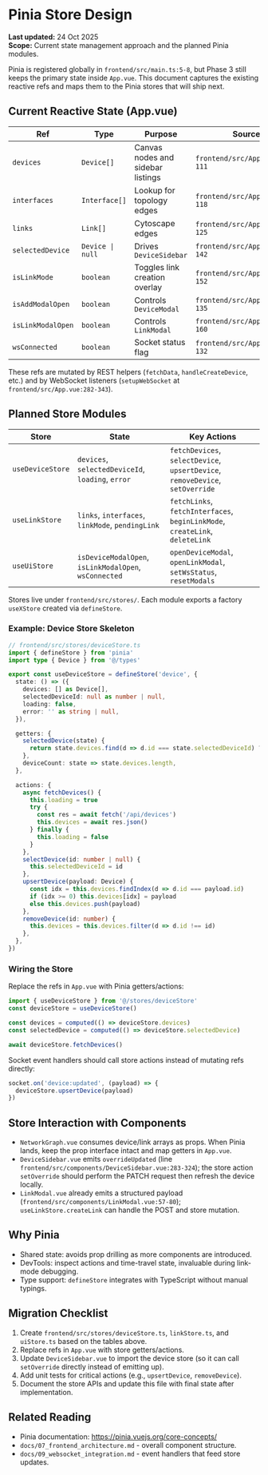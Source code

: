 # Pinia Store Design

**Last updated:** 24 Oct 2025  
**Scope:** Current state management approach and the planned Pinia modules.

Pinia is registered globally in `frontend/src/main.ts:5-8`, but Phase 3 still keeps the primary state inside `App.vue`. This document captures the existing reactive refs and maps them to the Pinia stores that will ship next.

## Current Reactive State (App.vue)
| Ref | Type | Purpose | Source |
|-----|------|---------|--------|
| `devices` | `Device[]` | Canvas nodes and sidebar listings | `frontend/src/App.vue:94-111` |
| `interfaces` | `Interface[]` | Lookup for topology edges | `frontend/src/App.vue:112-118` |
| `links` | `Link[]` | Cytoscape edges | `frontend/src/App.vue:119-125` |
| `selectedDevice` | `Device \| null` | Drives `DeviceSidebar` | `frontend/src/App.vue:137-142` |
| `isLinkMode` | `boolean` | Toggles link creation overlay | `frontend/src/App.vue:146-152` |
| `isAddModalOpen` | `boolean` | Controls `DeviceModal` | `frontend/src/App.vue:133-135` |
| `isLinkModalOpen` | `boolean` | Controls `LinkModal` | `frontend/src/App.vue:153-160` |
| `wsConnected` | `boolean` | Socket status flag | `frontend/src/App.vue:126-132` |

These refs are mutated by REST helpers (`fetchData`, `handleCreateDevice`, etc.) and by WebSocket listeners (`setupWebSocket` at `frontend/src/App.vue:282-343`).

## Planned Store Modules
| Store | State | Key Actions |
|-------|-------|-------------|
| `useDeviceStore` | `devices`, `selectedDeviceId`, `loading`, `error` | `fetchDevices`, `selectDevice`, `upsertDevice`, `removeDevice`, `setOverride` |
| `useLinkStore` | `links`, `interfaces`, `linkMode`, `pendingLink` | `fetchLinks`, `fetchInterfaces`, `beginLinkMode`, `createLink`, `deleteLink` |
| `useUiStore` | `isDeviceModalOpen`, `isLinkModalOpen`, `wsConnected` | `openDeviceModal`, `openLinkModal`, `setWsStatus`, `resetModals` |

Stores live under `frontend/src/stores/`. Each module exports a factory `useXStore` created via `defineStore`.

### Example: Device Store Skeleton
```ts
// frontend/src/stores/deviceStore.ts
import { defineStore } from 'pinia'
import type { Device } from '@/types'

export const useDeviceStore = defineStore('device', {
  state: () => ({
    devices: [] as Device[],
    selectedDeviceId: null as number | null,
    loading: false,
    error: '' as string | null,
  }),

  getters: {
    selectedDevice(state) {
      return state.devices.find(d => d.id === state.selectedDeviceId) ?? null
    },
    deviceCount: state => state.devices.length,
  },

  actions: {
    async fetchDevices() {
      this.loading = true
      try {
        const res = await fetch('/api/devices')
        this.devices = await res.json()
      } finally {
        this.loading = false
      }
    },
    selectDevice(id: number | null) {
      this.selectedDeviceId = id
    },
    upsertDevice(payload: Device) {
      const idx = this.devices.findIndex(d => d.id === payload.id)
      if (idx >= 0) this.devices[idx] = payload
      else this.devices.push(payload)
    },
    removeDevice(id: number) {
      this.devices = this.devices.filter(d => d.id !== id)
    },
  },
})
```

### Wiring the Store
Replace the refs in `App.vue` with Pinia getters/actions:
```ts
import { useDeviceStore } from '@/stores/deviceStore'
const deviceStore = useDeviceStore()

const devices = computed(() => deviceStore.devices)
const selectedDevice = computed(() => deviceStore.selectedDevice)

await deviceStore.fetchDevices()
```

Socket event handlers should call store actions instead of mutating refs directly:
```ts
socket.on('device:updated', (payload) => {
  deviceStore.upsertDevice(payload)
})
```

## Store Interaction with Components
- `NetworkGraph.vue` consumes device/link arrays as props. When Pinia lands, keep the prop interface intact and map getters in `App.vue`.
- `DeviceSidebar.vue` emits `overrideUpdated` (line `frontend/src/components/DeviceSidebar.vue:283-324`); the store action `setOverride` should perform the PATCH request then refresh the device locally.
- `LinkModal.vue` already emits a structured payload (`frontend/src/components/LinkModal.vue:57-80`); `useLinkStore.createLink` can handle the POST and store mutation.

## Why Pinia
- Shared state: avoids prop drilling as more components are introduced.
- DevTools: inspect actions and time-travel state, invaluable during link-mode debugging.
- Type support: `defineStore` integrates with TypeScript without manual typings.

## Migration Checklist
1. Create `frontend/src/stores/deviceStore.ts`, `linkStore.ts`, and `uiStore.ts` based on the tables above.
2. Replace refs in `App.vue` with store getters/actions.
3. Update `DeviceSidebar.vue` to import the device store (so it can call `setOverride` directly instead of emitting up).
4. Add unit tests for critical actions (e.g., `upsertDevice`, `removeDevice`).
5. Document the store APIs and update this file with final state after implementation.

## Related Reading
- Pinia documentation: https://pinia.vuejs.org/core-concepts/
- `docs/07_frontend_architecture.md` - overall component structure.
- `docs/09_websocket_integration.md` - event handlers that feed store updates.
